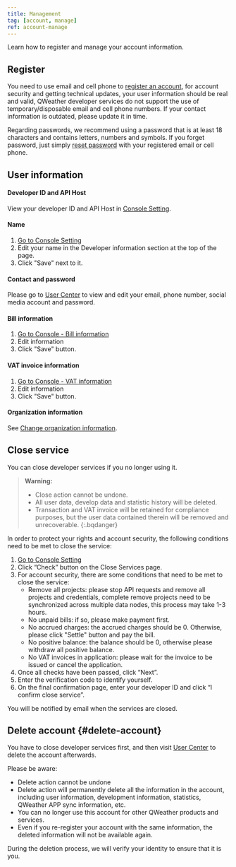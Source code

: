 ```yaml
---
title: Management
tag: [account, manage]
ref: account-manage
---
```


Learn how to register and manage your account information.

## Register

You need to use email and cell phone to [register an account](https://id.qweather.com/register), for account security and getting technical updates, your user information should be real and valid, QWeather developer services do not support the use of temporary/disposable email and cell phone numbers. If your contact information is outdated, please update it in time.

Regarding passwords, we recommend using a password that is at least 18 characters and contains letters, numbers and symbols. If you forget password, just simply [reset password](https://id.qweather.com/#/forget/process/start) with your registered email or cell phone.

## User information

#### Developer ID and API Host

View your developer ID and API Host in [Console Setting](https://console.qweather.com/setting).

#### Name

1. [Go to Console Setting](https://console.qweather.com/setting)
2. Edit your name in the Developer information section at the top of the page.
3. Click "Save" next to it.

#### Contact and password

Please go to [User Center](https://id.qweather.com) to view and edit your email, phone number, social media account and password.

#### Bill information

1. [Go to Console - Bill information](https://console.qweather.com/finance/contact)
2. Edit information
3. Click "Save" button.

#### VAT invoice information

1. [Go to Console - VAT information](https://console.qweather.com/finance/contact)
2. Edit information
3. Click "Save" button.

#### Organization information

See [Change organization information](/docs/account/developers/#change-organization-information).

## Close service

You can close developer services if you no longer using it.

> **Warning:**
> - Close action cannot be undone.
> - All user data, develop data and statistic history will be deleted.
> - Transaction and VAT invoice will be retained for compliance purposes, but the user data contained therein will be removed and unrecoverable.
{:.bqdanger}

In order to protect your rights and account security, the following conditions need to be met to close the service:

1. [Go to Console Setting](https://console.qweather.com/setting)
3. Click “Check” button on the Close Services page.
4. For account security, there are some conditions that need to be met to close the service:
    - Remove all projects: please stop API requests and remove all projects and credentials, complete remove projects need to be synchronized across multiple data nodes, this process may take 1-3 hours.
    - No unpaid bills: if so, please make payment first.
    - No accrued charges: the accrued charges should be 0. Otherwise, please click "Settle" button and pay the bill.
    - No positive balance: the balance should be 0, otherwise please withdraw all positive balance.
    - No VAT invoices in application: please wait for the invoice to be issued or cancel the application.
5. Once all checks have been passed, click “Next”.
6. Enter the verification code to identify yourself.
7. On the final confirmation page, enter your developer ID and click “I confirm close service”.

You will be notified by email when the services are closed.

## Delete account {#delete-account}

You have to close developer services first, and then visit [User Center](https://id.qweather.com) to delete the account afterwards.

Please be aware:

- Delete action cannot be undone
- Delete action will permanently delete all the information in the account, including user information, development information, statistics, QWeather APP sync information, etc.
- You can no longer use this account for other QWeather products and services.
- Even if you re-register your account with the same information, the deleted information will not be available again.

During the deletion process, we will verify your identity to ensure that it is you.


